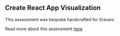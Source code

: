 ## Create React App Visualization

This assessment was bespoke handcrafted for Sravani.

Read more about this assessment [here](https://react.eogresources.com)
